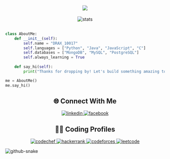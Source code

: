 <h1 align="center">
    <img src="https://readme-typing-svg.herokuapp.com?font=Righteous&size=35&center=true&vCenter=true&width=500&height=70&duration=4000&lines=YO!!!+👋;It's+DRAX_10017!+🚀;Welcome+to+my+Profile!+✨" />
  </h1>
  
  <div align="center">
    <img src="https://github-stats-alpha.vercel.app/api?username=ranger-drax&cc=22272e&tc=37BCF6&ic=fff&bc=0000" alt="stats" />
  </div>
  
  <br>
  
  ```python
  class AboutMe:
      def __init__(self):
          self.name = "DRAX_10017"
          self.languages = ["Python", "Java", "JavaScript", "C"]
          self.databases = ["MongoDB", "MySQL", "PostgreSQL"]
          self.always_learning = True
      
      def say_hi(self):
          print("Thanks for dropping by! Let's build something amazing together! 🚀")
  
  me = AboutMe()
  me.say_hi()
  ```
  
  <h2 align="center">🌐 Connect With Me</h2>
  <p align="center">
    <a href="https://www.linkedin.com/in/arafat10017/" target="blank">
      <img src="https://img.shields.io/badge/LinkedIn-0077B5?style=for-the-badge&logo=linkedin&logoColor=white" alt="linkedin" />
    </a>
    <a href="https://www.facebook.com/Arafat10017/" target="blank">
      <img src="https://img.shields.io/badge/Facebook-1877F2?style=for-the-badge&logo=facebook&logoColor=white" alt="facebook" />
    </a>
  </p>
  
 
  
  <h2 align="center">👨‍💻 Coding Profiles</h2>
  <p align="center">
    <a href="https://www.codechef.com/users/DRAX_10017">
      <img src="https://img.shields.io/badge/CodeChef-5B4638?style=for-the-badge&logo=codechef&logoColor=white" alt="codechef" />
    </a>
    <a href="https://www.hackerrank.com/profile/DRAX_10017">
      <img src="https://img.shields.io/badge/HackerRank-2EC866?style=for-the-badge&logo=hackerrank&logoColor=white" alt="hackerrank" />
    </a>
    <a href="https://codeforces.com/profile/drax_10017">
      <img src="https://img.shields.io/badge/Codeforces-1F8ACB?style=for-the-badge&logo=codeforces&logoColor=white" alt="codeforces" />
    </a>
    <a href="https://www.leetcode.com/DRAX_10017">
      <img src="https://img.shields.io/badge/LeetCode-FFA116?style=for-the-badge&logo=leetcode&logoColor=white" alt="leetcode" />
    </a>
  </p>
  
  
  <!-- Snake Game Animation -->
  <picture>
    <source media="(prefers-color-scheme: dark)" srcset="https://raw.githubusercontent.com/ranger-drax/ranger-drax/output/github-contribution-grid-snake-dark.svg" />
    <source media="(prefers-color-scheme: light)" srcset="https://raw.githubusercontent.com/ranger-drax/ranger-drax/output/github-contribution-grid-snake.svg" />
    <img alt="github-snake" src="https://raw.githubusercontent.com/ranger-drax/ranger-drax/output/github-contribution-grid-snake.svg" />
  </picture>
